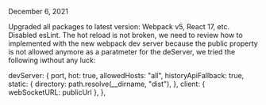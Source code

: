 
December 6, 2021

Upgraded all packages to latest version: Webpack v5, React 17, etc.
Disabled esLint.
The hot reload is not broken, we need to review how to implemented with the new webpack dev server because the public property is not allowed anymore as a paratmeter for the deServer, we tried the following iwthout any luck:

  devServer: {
    port,
    hot: true,
    allowedHosts: "all",
    historyApiFallback: true,
    static: {
      directory: path.resolve(__dirname, "dist"),
    },
    client: {
      webSocketURL: publicUrl
    },
  },
